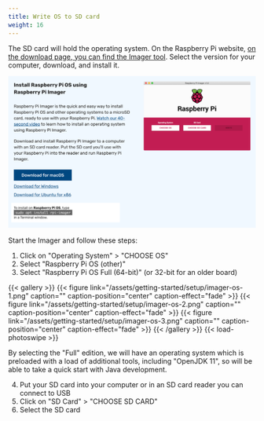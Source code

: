 ```yaml
---
title: Write OS to SD card
weight: 16
---
```


The SD card will hold the operating system. On the Raspberry Pi website, [on the download page, you can
find the Imager tool](https://www.raspberrypi.org/software/). Select the version for your computer, download, and install it.

![Imager download](/assets/getting-started/setup/download-imager.png)

Start the Imager and follow these steps:

1. Click on "Operating System" > "CHOOSE OS"
2. Select "Raspberry Pi OS (other)"
3. Select "Raspberry Pi OS Full (64-bit)" (or 32-bit for an older board)

{{< gallery >}}
{{< figure link="/assets/getting-started/setup/imager-os-1.png" caption="" caption-position="center" caption-effect="fade" >}}
{{< figure link="/assets/getting-started/setup/imager-os-2.png" caption="" caption-position="center" caption-effect="fade" >}}
{{< figure link="/assets/getting-started/setup/imager-os-3.png" caption="" caption-position="center" caption-effect="fade" >}}
{{< /gallery >}}
{{< load-photoswipe >}}

By selecting the "Full" edition, we will have an operating system which is preloaded with a load of additional tools,
including "OpenJDK 11", so will be able to take a quick start with Java development.

4. Put your SD card into your computer or in an SD card reader you can connect to USB
5. Click on "SD Card" > "CHOOSE SD CARD"
6. Select the SD card 

